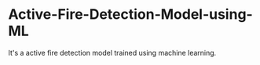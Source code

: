 # Active-Fire-Detection-Model-using-ML
It's a active fire detection model trained using machine learning.
